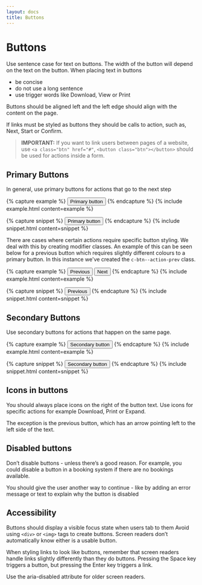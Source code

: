 ```yaml
---
layout: docs
title: Buttons
---
```


# Buttons

Use sentence case for text on buttons. The width of the button will depend on the text on the button. When placing text in buttons

- be concise
- do not use a long sentence
- use trigger words like Download, View or Print

Buttons should be aligned left and the left edge should align with the content on the page.

If links must be styled as buttons they should be calls to action, such as, Next, Start or Confirm.

> **IMPORTANT:**
> If you want to link users between pages of a website, use `<a class="btn" href="#"`, `<button class="btn"></button>` should be used for actions inside a form.

## Primary Buttons

In general, use primary buttons for actions that go to the next step

{% capture example %}
<button type="button" class="c-btn c-btn--primary">Primary button</button>
{% endcapture %}
{% include example.html content=example %}

{% capture snippet %}
<button type="button" class="c-btn c-btn--primary">
Primary button
</button>
{% endcapture %}
{% include snippet.html content=snippet %}

There are cases where certain actions require specific button styling. We deal with this by creating modifier classes. An example of this can be seen below for a previous button which requires slightly different colours to a primary button. In this instance we've created the `c-btn--action-prev` class.

{% capture example %}
<button type="button" class="c-btn c-btn--primary c-btn--action-prev">Previous</button>
<button type="button" class="c-btn c-btn--primary">Next</button>
{% endcapture %}
{% include example.html content=example %}

{% capture snippet %}
<button type="button" class="c-btn c-btn--primary c-btn--action-prev">
Previous
</button>
{% endcapture %}
{% include snippet.html content=snippet %}

## Secondary Buttons

Use secondary buttons for actions that happen on the same page.

{% capture example %}
<button type="button" class="c-btn c-btn--secondary">Secondary button</button>
{% endcapture %}
{% include example.html content=example %}

{% capture snippet %}
<button type="button" class="c-btn c-btn--secondary">
Secondary button
</button>
{% endcapture %}
{% include snippet.html content=snippet %}

## Icons in buttons

You should always place icons on the right of the button text. Use icons for specific actions for example Download, Print or Expand.

The exception is the previous button, which has an arrow pointing left to the left side of the text.

## Disabled buttons

Don’t disable buttons - unless there’s a good reason. For example, you could disable a button in a booking system if there are no bookings available.

You should give the user another way to continue - like by adding an error message or text to explain why the button is disabled

## Accessibility

Buttons should display a visible focus state when users tab to them Avoid using `<div>` or `<img>` tags to create buttons. Screen readers don’t automatically know either is a usable button.

When styling links to look like buttons, remember that screen readers handle links slightly differently than they do buttons. Pressing the Space key triggers a button, but pressing the Enter key triggers a link.

Use the aria-disabled attribute for older screen readers.
